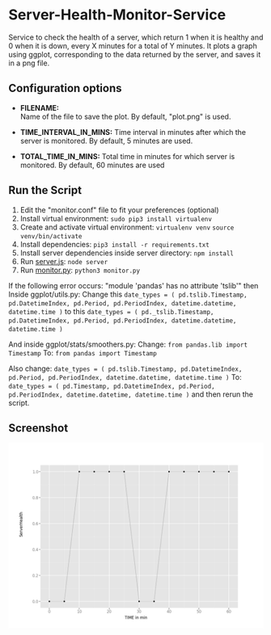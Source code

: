 # Server-Health-Monitor-Service

Service to check the health of a server, which return 1 when it is healthy and 0 when it is down, every X minutes for a total of Y minutes. It plots a graph using ggplot, corresponding to the data returned by the server, and saves it in a png file.

## Configuration options

- **FILENAME:**  
Name of the file to save the plot. By default, "plot.png" is used.

- **TIME_INTERVAL_IN_MINS:** 
Time interval in minutes after which the server is monitored. By default, 5 minutes are used.

- **TOTAL_TIME_IN_MINS:** 
Total time in minutes for which server is monitored. By default, 60 minutes are used

## Run the Script

1. Edit the "monitor.conf" file to fit your preferences (optional)
2. Install virtual environment: ```sudo pip3 install virtualenv```
3. Create and activate virtual environment:
    ```virtualenv venv```
    ```source venv/bin/activate```
4. Install dependencies:   ```pip3 install -r requirements.txt``` 
5. Install server dependencies inside server directory:    ```npm install```
6. Run [server.js](./server/server.js): `node server`
7. Run [monitor.py](monitor.py):  `python3 monitor.py`

If the following error occurs: "module 'pandas' has no attribute 'tslib'" then 
Inside ggplot/utils.py: 
Change this 
    ```
    date_types = (
        pd.tslib.Timestamp,
        pd.DatetimeIndex,
        pd.Period,
        pd.PeriodIndex,
        datetime.datetime,
        datetime.time
    )
    ```
to this 
    ```
    date_types = (
        pd._tslib.Timestamp,
        pd.DatetimeIndex,
        pd.Period,
        pd.PeriodIndex,
        datetime.datetime,
        datetime.time
    )
    ```

And inside ggplot/stats/smoothers.py: 
Change: `from pandas.lib import Timestamp` 
To: `from pandas import Timestamp`

Also change:
    ```
    date_types = (
        pd.tslib.Timestamp,
        pd.DatetimeIndex,
        pd.Period,
        pd.PeriodIndex,
        datetime.datetime,
        datetime.time
    )
    ```
To:  
    ```
    date_types = (
        pd.Timestamp,
        pd.DatetimeIndex,
        pd.Period,
        pd.PeriodIndex,
        datetime.datetime,
        datetime.time
    )
    ```
and then rerun the script.


## Screenshot

![](/screenshot.png)
